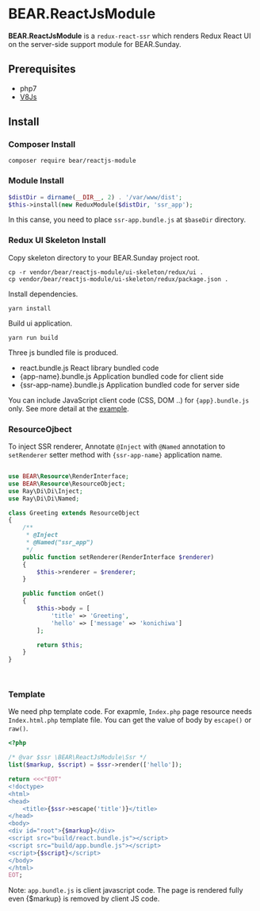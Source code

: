 # BEAR.ReactJsModule

**BEAR.ReactJsModule** is a `redux-react-ssr` which renders Redux React UI on the server-side support module for BEAR.Sunday.


## Prerequisites

 * php7
 * [V8Js](http://php.net/v8js)

## Install

### Composer Install

```
composer require bear/reactjs-module
```

### Module Install

```php
$distDir = dirname(__DIR__, 2) . '/var/www/dist';
$this->install(new ReduxModule($distDir, 'ssr_app');
```

In this canse, you need to place `ssr-app.bundle.js` at `$baseDir` directory.

### Redux UI Skeleton Install 

Copy skeleton directory to your BEAR.Sunday project root.

```
cp -r vendor/bear/reactjs-module/ui-skeleton/redux/ui .
cp vendor/bear/reactjs-module/ui-skeleton/redux/package.json .
```

Install dependencies.

```
yarn install
```

Build ui application.

```
yarn run build
```

Three js bundled file is produced.
 
 * react.bundle.js React library bundled code
 * {app-name}.bundle.js Application bundled code for client side
 * {ssr-app-name}.bundle.js Application bundled code for server side 
 
You can include JavaScript client code (CSS, DOM ..) for `{app}.bundle.js` only. See more detail at the [example](https://github.com/bearsunday/BEAR.ReactJsModule/tree/1.x/docs/demo/ui/webpack.config.js#L7-L9).



### ResourceOjbect

To inject SSR renderer, Annotate `@Inject` with `@Named` annotation to `setRenderer` setter method
with `{ssr-app-name}` application name.


```php

use BEAR\Resource\RenderInterface;
use BEAR\Resource\ResourceObject;
use Ray\Di\Di\Inject;
use Ray\Di\Di\Named;

class Greeting extends ResourceObject
{
    /**
     * @Inject
     * @Named("ssr_app")
     */
    public function setRenderer(RenderInterface $renderer)
    {
        $this->renderer = $renderer;
    }

    public function onGet()
    {
        $this->body = [
            'title' => 'Greeting',
            'hello' => ['message' => 'konichiwa']
        ];

        return $this;
    }
}

    
```

### Template

We need php template code. For exapmle, `Index.php` page resource needs `Index.html.php` template file.
You can get the value of body by `escape()` or `raw()`.

```php
<?php

/* @var $ssr \BEAR\ReactJsModule\Ssr */
list($markup, $script) = $ssr->render(['hello']);

return <<<"EOT"
<!doctype>
<html>
<head>
    <title>{$ssr->escape('title')}</title>
</head>
<body>
<div id="root">{$markup}</div>
<script src="build/react.bundle.js"></script>
<script src="build/app.bundle.js"></script>
<script>{$script}</script>
</body>
</html>
EOT;

```


Note: `app.bundle.js` is client javascript code. The page is rendered fully even {$markup} is removed by client JS code.
